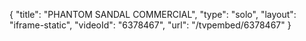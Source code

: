 {
    "title": "PHANTOM SANDAL COMMERCIAL",
    "type": "solo",
    "layout": "iframe-static",
    "videoId": "6378467",
    "url": "\/tvpembed\/6378467"
}